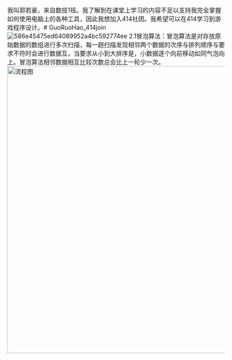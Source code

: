 我叫郭若豪，来自数技1班。我了解到在课堂上学习的内容不足以支持我完全掌握如何使用电脑上的各种工具，因此我想加入414社团。我希望可以在414学习到游戏程序设计。# GuoRuoHao_414join
![586e45475ed64089952a4bc592774ee](https://github.com/guoruohao/GuoRuoHao_414join/assets/146428945/9eb203ec-da9e-4b12-8695-1bafb5610d54)
2.1冒泡算法：冒泡算法是对存放原始数据的数组进行多次扫描，每一趟扫描发现相邻两个数据的次序与排列顺序与要求不符时会进行数据互，当要求从小到大排序是，小数据逐个向前移动如同气泡向上。冒泡算法相邻数据相互比较次数总会比上一轮少一次。<img width="665" alt="流程图" src="https://github.com/guoruohao/GuoRuoHao_414join/assets/146428945/08a0245a-0137-44dd-8b2c-a136b9d56409">

